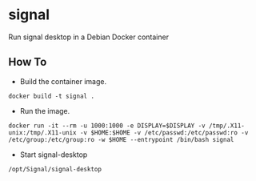 # signal
Run signal desktop in a Debian Docker container

## How To
* Build the container image.
```
docker build -t signal .
```
* Run the image.
```
docker run -it --rm -u 1000:1000 -e DISPLAY=$DISPLAY -v /tmp/.X11-unix:/tmp/.X11-unix -v $HOME:$HOME -v /etc/passwd:/etc/passwd:ro -v /etc/group:/etc/group:ro -w $HOME --entrypoint /bin/bash signal
```
* Start signal-desktop
```
/opt/Signal/signal-desktop
```
